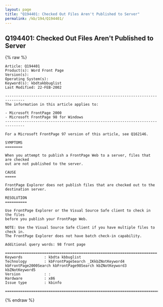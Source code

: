 ```yaml
---
layout: page
title: "Q194401: Checked Out Files Aren't Published to Server"
permalink: /kb/194/Q194401/
---
```


## Q194401: Checked Out Files Aren't Published to Server

{% raw %}

	Article: Q194401
	Product(s): Word Front Page
	Version(s): 
	Operating System(s): 
	Keyword(s): kbdtakbbuglist
	Last Modified: 22-FEB-2002
	
	-------------------------------------------------------------------------------
	The information in this article applies to:
	
	- Microsoft FrontPage 2000 
	- Microsoft FrontPage 98 for Windows 
	-------------------------------------------------------------------------------
	
	For a Microsoft FrontPage 97 version of this article, see Q162146.
	
	SYMPTOMS
	========
	
	When you attempt to publish a FrontPage Web to a server, files that are checked
	out are not published to the server.
	
	CAUSE
	=====
	
	FrontPage Explorer does not publish files that are checked out to the
	destination server.
	
	RESOLUTION
	==========
	
	Use FrontPage Explorer or the Visual Source Safe client to check in the files
	before you publish your FrontPage Web.
	
	NOTE: Use the Visual Source Safe Client if you have multiple files to check in.
	The FrontPage Explorer does not have batch check-in capability.
	
	Additional query words: 98 front page
	
	======================================================================
	Keywords          : kbdta kbbuglist
	Technology        : kbFrontPageSearch _IKkbZNotKeyword4 kbFrontPage2000Search kbFrontPage98Search kbZNotKeyword3 kbZNotKeyword5
	Version           : :
	Hardware          : x86
	Issue type        : kbinfo
	
	=============================================================================
	

{% endraw %}
